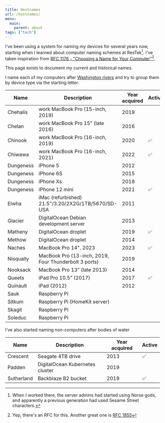 ```yaml
---
title: Hostnames
url: /hostnames/
menu: 
  main:
    parent: about
tags: ["tech"]
---
```


I've been using a system for naming my devices for several years now, starting when I learned about computer naming schemes at ResTek[^1]. I've taken inspiration from [RFC 1178 - "Choosing a Name for Your Computer"](https://tools.ietf.org/html/rfc1178)[^2].

This page exists to document my current and historical names.

I name each of my computers after [Washington rivers](https://www.americanwhitewater.org/content/River/state-summary/state/WA/) and try to group them by device type via the starting letter.

| Name | Description | Year acquired | Active |
| ---- | ----------- | ------------- | ------ |
| Chehalis | work MacBook Pro (15-inch, 2019) | 2019 |
| Chelan | work MacBook Pro 15” (late 2016) | 2016 |
| Chinook | work MacBook Pro (16-inch, 2019) | 2020 | ✅ |
| Chiwawa | work MacBook Pro (16-inch, 2021) | 2022 | ✅ |
| Dungeness | iPhone 5 | 2012 |
| Dungeness | iPhone 6S | 2015 |
| Dungeness | iPhone Xs | 2018 |
| Dungeness | iPhone 12 mini | 2021 | ✅ |
| Elwha | iMac (refurbished) 21.5"/3.20/2X2G/1TB/5670/SD-USA | 2011 |
| Glacier | DigitalOcean Debian development server | 2013 |
| Matheny | DigitalOcean droplet | 2019 | ✅ |
| Methow | DigitalOcean droplet | 2014 |
| Naches | MacBook Pro 14", 2023 | 2023 | ✅ |
| Nisqually | MacBook Pro (13-inch, 2019, Four Thunderbolt 3 ports) | 2019 |
| Nooksack | MacBook Pro 13” (late 2013) | 2014 |
| Queets | iPad Pro 10.5” (2017) | 2017 | ✅ |
| Quinault | iPad (2012) | 2012 |
| Sauk | Raspberry Pi |
| Sitkum | Raspberry Pi (HomeKit server) |
| Skagit | Raspberry Pi |
| Soleduc | Raspberry Pi |

I've also started naming non-computers after bodies of water

| Name | Description | Year acquired | Active |
| ---- | ----------- | ------------- | ------ |
| Crescent | Seagate 4TB drive | 2013 | ✅ |
| Padden | DigitalOcean Kubernetes cluster | 2019 |
| Sutherland | Backblaze B2 bucket | 2019 | ✅ |

<script>
// adapted from https://stackoverflow.com/a/49041392/2178159

const getCellValue = (tr, i) => tr.children[i].innerText || tr.children[i].textContent;

const comparer = (i, asc) => (a, b) => ((v1, v2) => 
    v1 !== "" && v2 !== "" && !isNaN(v1) && !isNaN(v2) ? v1 - v2 : v1.toString().localeCompare(v2)
)(getCellValue(asc ? a : b, i), getCellValue(asc ? b : a, i));

document.querySelectorAll("th").forEach(function sorter(th, thi) {
    th.style.cursor = "pointer";
    th.role = "button";
    th.tabIndex = 0;
    let asc = Array.from(th.parentNode.children).indexOf(th) === 0; // first column is already sorted
    const sort = () => {
        const tbody = th.closest("table").querySelector("tbody");
        Array.from(tbody.querySelectorAll("tr"))
            .sort(comparer(Array.from(th.parentNode.children).indexOf(th), asc = !asc))
            .forEach(tr => tbody.appendChild(tr) );
    }
    th.addEventListener("click", sort);
    th.addEventListener("keydown", (e) => {
        if (e.code == "Enter" || e.code == "Space") {
            e.preventDefault();
            sort();
        }
    });
});
</script>

[^1]: When I worked there, the server admins had started using Norse gods, and apparently a previous generation had used Sesame Street characters.

[^2]: Yep, there's an RFC for this. Another great one is [RFC 1855](https://tools.ietf.org/html/rfc1855)
